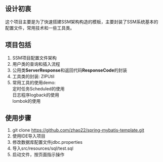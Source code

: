 ## 设计初衷
这个项目主要是为了快速搭建SSM架构构造的模板，主要封装了SSM系统基本的配置文件，常用技术和一些工具类。
## 项目包括
1. SSM项目配置文件架构
2. 用户类的查询和插入流程
3. 公用类**ServerResponse**和返回代码**ResponseCode**的封装
4. 工具类的封装:
    ZIPUtil
5. 常用工具的使用demo:  
    定时任务Scheduled的使用  
    日志程序logback的使用  
    lombok的使用
## 使用步骤
1. git clone https://github.com/zhao22/spring-mybatis-template.git
2. 使用IDE导入项目
3. 修改数据库配置文件jdbc.properties
4. 导入src/resources/sql/test.sql
5. 启动文件，按页面指示操作
